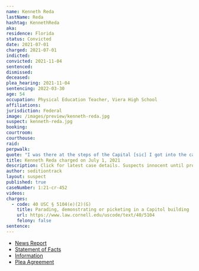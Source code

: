```yaml
---
name: Kenneth Reda
lastName: Reda
hashtag: KennethReda
aka:
residence: Florida
status: Convicted
date: 2021-07-01
charged: 2021-07-01
indicted:
convicted: 2021-11-04
sentenced:
dismissed:
deceased:
plea_hearing: 2021-11-04
sentencing: 2022-03-30
age: 54
occupation: Physical Education Teacher, Viera High School
affiliations:
jurisdiction: Federal
image: /images/preview/kenneth-reda.jpg
suspect: kenneth-reda.jpg
booking:
courtroom:
courthouse:
raid:
perpwalk:
quote: "I was there at the steps of the Capital [sic] I got into the capital [sic] building [...]"
title: Kenneth Reda charged on July 1, 2021
description: Click for latest case details. Suspects innocent until proven guilty.
author: seditiontrack
layout: suspect
published: true
caseNumber: 1:21-cr-452
videos:
charges:
  - code: 40 USC § 5104(e)(2)(G)
    title: Parading, demonstrating or picketing in a Capitol building
    url: https://www.law.cornell.edu/uscode/text/40/5104
    felony: false
sentence:
---
```


- [News Report](https://www.floridatoday.com/story/news/2021/07/06/viera-high-p-e-teacher-arrested-connection-jan-6-capital-riot/7881247002/)
- [Statement of Facts](https://www.justice.gov/opa/case-multi-defendant/file/1447201/download)
- [Information](https://www.justice.gov/usao-dc/case-multi-defendant/file/1412846/download)
- [Plea Agreement](https://www.justice.gov/opa/case-multi-defendant/file/1447196/download)
